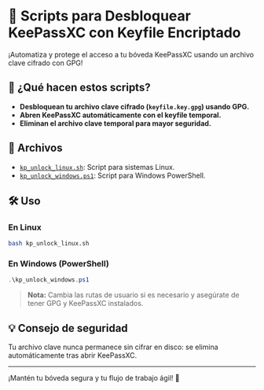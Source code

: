 # 🔐 Scripts para Desbloquear KeePassXC con Keyfile Encriptado

¡Automatiza y protege el acceso a tu bóveda KeePassXC usando un archivo clave cifrado con GPG!

## 🚀 ¿Qué hacen estos scripts?

- **Desbloquean tu archivo clave cifrado (`keyfile.key.gpg`) usando GPG.**
- **Abren KeePassXC automáticamente con el keyfile temporal.**
- **Eliminan el archivo clave temporal para mayor seguridad.**

## 📂 Archivos

- [`kp_unlock_linux.sh`](kp_unlock_linux.sh): Script para sistemas Linux.
- [`kp_unlock_windows.ps1`](kp_unlock_windows.ps1): Script para Windows PowerShell.

## 🛠️ Uso

### En Linux

```sh
bash kp_unlock_linux.sh
```

### En Windows (PowerShell)

```powershell
.\kp_unlock_windows.ps1
```

> **Nota:** Cambia las rutas de usuario si es necesario y asegúrate de tener GPG y KeePassXC instalados.

## 💡 Consejo de seguridad

Tu archivo clave nunca permanece sin cifrar en disco: se elimina automáticamente tras abrir KeePassXC.

---

¡Mantén tu bóveda segura y tu flujo de trabajo ágil! 🚦
